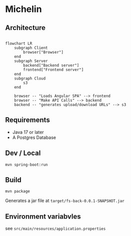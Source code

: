 # Michelin

## Architecture

```mermaid

flowchart LR
    subgraph Client
        browser["Browser"]
    end
    subgraph Server 
        backend["Backend server"]
        frontend["Frontend server"]
    end
    subgraph Cloud 
        s3
    end
    
    browser -- "Loads Angular SPA" --> frontend
    browser -- "Make API Calls" --> backend
    backend -- "generates upload/download URLs" --> s3
```

## Requirements

- Java 17 or later
- A Postgres Database

## Dev / Local

```mvn spring-boot:run```

## Build

```mvn package```

Generates a jar file at ```target/fs-back-0.0.1-SNAPSHOT.jar```

## Environment variabvles

see ```src/main/resources/application.properties```
